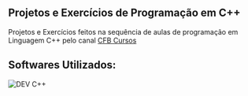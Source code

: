 ## Projetos e Exercícios de Programação em C++

  <p align="left">
    Projetos e Exercícios feitos na sequência de aulas de programação em Linguagem C++ pelo canal 
   <a href="https://www.youtube.com/@cfbcursos">CFB Cursos</a>
  </p>
</div>

<h2 align="left">
  Softwares Utilizados:
</h2>

![DEV C++](https://img.shields.io/badge/Dev_C%2B%2B-00599C?&style=for-the-badge&logo=cplusplus&logoColor=fff)
